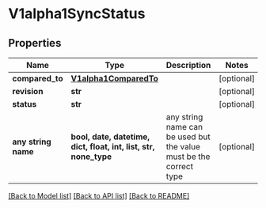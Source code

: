 # V1alpha1SyncStatus


## Properties
Name | Type | Description | Notes
------------ | ------------- | ------------- | -------------
**compared_to** | [**V1alpha1ComparedTo**](V1alpha1ComparedTo.md) |  | [optional] 
**revision** | **str** |  | [optional] 
**status** | **str** |  | [optional] 
**any string name** | **bool, date, datetime, dict, float, int, list, str, none_type** | any string name can be used but the value must be the correct type | [optional]

[[Back to Model list]](../README.md#documentation-for-models) [[Back to API list]](../README.md#documentation-for-api-endpoints) [[Back to README]](../README.md)


